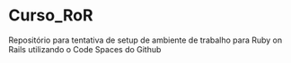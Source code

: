 # Curso_RoR
Repositório para tentativa de setup de ambiente de trabalho para Ruby on Rails utilizando o Code Spaces do Github
